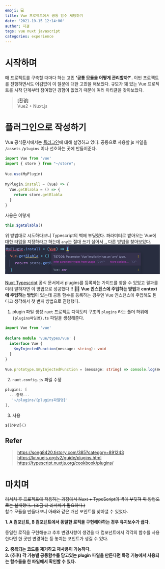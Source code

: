 ```yaml
---
emoji: 💻
title: Vue 프로젝트에서 공통 함수 세팅하기
date: '2021-10-15 12:14:00'
author: 지걸
tags: vue nuxt javascript
categories: experience
---
```


# 시작하며
매 프로젝트를 구축할 때마다 하는 고민 **'공통 모듈을 어떻게 관리할까?'**. 이번 프로젝트를 진행하면서도 어김없이 이 질문에 대한 고민을 해보았다. 규모가 꽤 있는 Vue 프로젝트를 시작 단계부터 참여했던 경험이 없었기 때문에 여러 아티클을 찾아보았다.

> **[환경]**   
Vue2 + Nuxt.js

# 플러그인으로 작성하기
Vue 공식문서에서는 [플러그인](https://kr.vuejs.org/v2/guide/plugins.html)에 대해 설명하고 있다. 공통으로 사용할 js 파일을 `/assets` `/plugins` 이나 선호하는 곳에 만들어준다.

```typescript
import Vue from 'vue'
import { store } from "~/store";

Vue.use(MyPlugin)

MyPlugin.install = (Vue) => {
  Vue.getBlabla = () => {
    return store.getBlabla
  }
}
```
사용은 이렇게
```typescript
this.$getBlabla()
```

위 방법대로 시도하다보니 Typescript의 벽에 부딪혔다. 파라미터로 받아오는 Vue에 대한 타입을 지정하라고 하는데 `any`는 절대 쓰기 싫어서 ,, 다른 방법을 찾아보았다.
![img.png](img.png)

[Nuxt Typescript](https://typescript.nuxtjs.org/cookbook/plugins/) 공식 문서에서 plugins를 등록하는 가이드를 찾을 수 있었고 결과를 미리 말하자면 이 방법으로 성공했다 !! 💪🏻 **Vue 인스턴스에 주입하는 방법**과 **context에 주입하는 방법**이 있는데 공통 함수를 등록하는 경우엔 Vue 인스턴스에 주입해도 된다고 생각해서 첫 번째 방법으로 진행했다.

1. plugin 파일 생성
`nuxt` 프로젝트 디렉토리 구조의 `plugins` 라는 폴더 하위에 `{plugins파일명}.ts` 파일을 생성해준다. 
```typescript
import Vue from 'vue'

declare module 'vue/types/vue' {
  interface Vue {
    $myInjectedFunction(message: string): void
  }
}

Vue.prototype.$myInjectedFunction = (message: string) => console.log(message)
```

2. `nuxt.config.js` 파일 수정
```typescript
plugins: [
  ...중략...
   '~/plugins/{plugins파일명}'
],
```

3. 사용
```typescript
${함수명}()
```
 

## Refer  
> https://song8420.tistory.com/385?category=891243  
> https://kr.vuejs.org/v2/guide/plugins.html  
> https://typescript.nuxtjs.org/cookbook/plugins/

# 마치며
~~리서치 후 프로젝트에 적용하는 과정에서 Nuxt + TypeScript의 벽에 부딪혀 위 방법으로는 실패했다.. (조금 더 리서치가 필요하다.)~~  
함수 모듈을 만들다보니 아래와 같은 개선 포인트를 찾아낼 수 있었다.  

**1. A 컴포넌트, B 컴포넌트에서 동일한 로직을 구현해야하는 경우 유지보수가 쉽다.**

동일한 로직을 구현해놓고 추후 변경사항이 생겼을 때 컴포넌트에서 각각의 함수를 사용한다면 한 곳만 변경하는 등 놓치는 포인트가 생길 수 있다.

**2. 중복되는 코드를 제거하고 재사용이 가능하다.**  
**3. (추후) 각 기능별 공통함수를 담고있는 plugin 파일을 만든다면 특정 기능에서 사용되는 함수들을 한 파일에서 확인할 수 있다.**